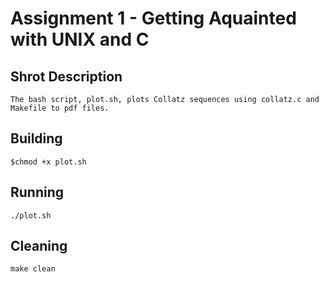 # Assignment 1 - Getting Aquainted with UNIX and C

## Shrot Description
	The bash script, plot.sh, plots Collatz sequences using collatz.c and Makefile to pdf files.

## Building
	$chmod +x plot.sh

## Running
	./plot.sh

## Cleaning
	make clean
